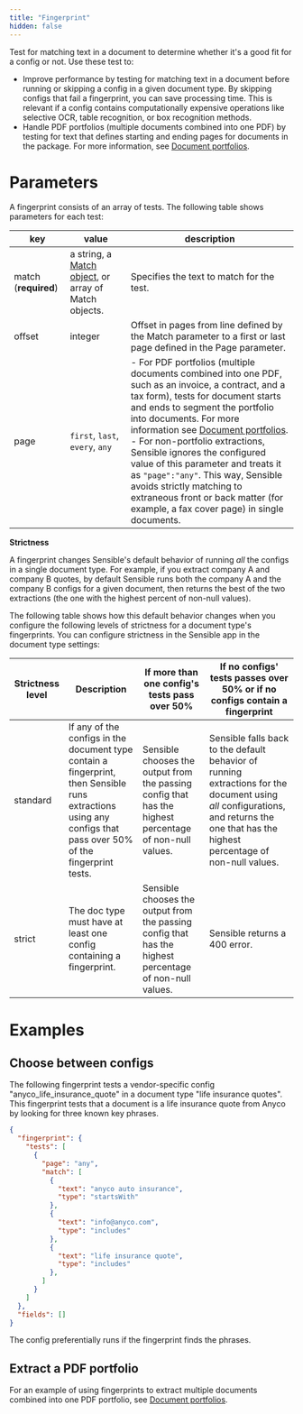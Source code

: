 ```yaml
---
title: "Fingerprint"
hidden: false
---
```

Test for matching text in a document to determine whether it's a good fit for a config or not. Use these test to:

- Improve performance by testing for matching text in a document before running or skipping a config in a given document type. By skipping configs that fail a fingerprint, you can save processing time. This is relevant if a config contains computationally expensive operations like selective OCR, table recognition, or box recognition methods. 
- Handle PDF portfolios (multiple documents combined into one PDF) by testing for text that defines starting and ending pages for documents in the package. For more information, see [Document portfolios](doc:portfolio).

Parameters
====

A fingerprint consists of an array of tests. The following table shows parameters for each test:

| key                  | value                                                        | description                                                  |
| -------------------- | ------------------------------------------------------------ | ------------------------------------------------------------ |
| match (**required**) | a string, a  [Match object](doc:match), or array of Match objects. | Specifies the text to match for the test.                   |
| offset               | integer                                                      | Offset in pages from line defined by the Match parameter to a first or last page defined in the Page parameter. |
| page                 | `first`, `last`, `every`, `any`                              | - For PDF portfolios (multiple documents combined into one PDF, such as an invoice, a contract, and a tax form), tests for document starts and ends to segment the portfolio into documents. For more information see [Document portfolios](doc:portfolio). <br/>- For non-portfolio extractions, Sensible ignores the configured value of this parameter and treats it as  `"page":"any"`. This way, Sensible avoids strictly matching to extraneous front or back matter (for example, a fax cover page) in single documents. |



**Strictness**

A fingerprint changes Sensible's default behavior of running *all* the configs in a single document type. For example, if you extract company A and company B quotes, by default Sensible runs both the company A and the company B configs for a given document, then returns the best of the two extractions (the one with the highest percent of non-null values). 

The following table shows how this default behavior changes when you configure the following levels of strictness for a document type's fingerprints. You can configure strictness in the Sensible app in the document type settings:

| Strictness level | Description                                                  | If more than one config's tests pass over 50%                | If no configs' tests passes over 50% or if no configs contain a fingerprint |
| ---------------- | ------------------------------------------------------------ | ------------------------------------------------------------ | ------------------------------------------------------------ |
| standard         | If any of the configs in the document type contain a fingerprint, then Sensible runs extractions using any configs that pass over 50% of the fingerprint tests. | Sensible chooses the output from the passing config that has the highest percentage of non-null values. | Sensible falls back to the default behavior of running extractions for the document using *all* configurations, and returns the one that has the highest percentage of non-null values. |
| strict           | The doc type must have at least one config containing a fingerprint. | Sensible chooses the output from the passing config that has the highest percentage of non-null values. | Sensible returns a 400 error.                                |

Examples
====

Choose between configs
----

The following fingerprint tests a vendor-specific config "anyco_life_insurance_quote" in a document type "life insurance quotes". This fingerprint tests that a document is a life insurance quote from Anyco by looking for three known key phrases. 

```json
{
  "fingerprint": {
    "tests": [
      {
        "page": "any",
        "match": [
          {
            "text": "anyco auto insurance",
            "type": "startsWith"
          },
          {
            "text": "info@anyco.com",
            "type": "includes"
          },
          {
            "text": "life insurance quote",
            "type": "includes"
          },
        ]
      }
    ]
  },
  "fields": []
}
```

The config preferentially runs if the fingerprint finds the phrases. 

Extract a PDF portfolio
----

For an example of using fingerprints to extract multiple documents combined into one PDF portfolio, see [Document portfolios](doc:portfolio).
